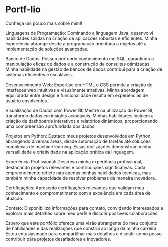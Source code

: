 # Portf-lio
Conheça um pouco mais sobre mim!!

Linguagens de Programação:
Dominando a linguagem Java, desenvolvi habilidades sólidas na criação de aplicações robustas e eficientes. Minha experiência abrange desde a programação orientada a objetos até a implementação de soluções avançadas.

Banco de Dados:
Possuo profundo conhecimento em SQL, garantindo a manipulação eficaz de dados e a construção de consultas otimizadas. Minha habilidade na gestão de bancos de dados contribui para a criação de sistemas eficientes e escaláveis.

Desenvolvimento Web:
Expertise em HTML e CSS permite a criação de interfaces web intuitivas e visualmente atrativas. Minha abordagem equilibrada entre design e funcionalidade resulta em experiências de usuário envolventes.

Visualização de Dados com Power BI:
Mestre na utilização do Power BI, transformo dados em insights acionáveis. Minhas habilidades incluem a criação de dashboards interativos e relatórios dinâmicos, proporcionando uma compreensão aprofundada dos dados.

Projetos em Python:
Destaco meus projetos desenvolvidos em Python, abrangendo diversas áreas, desde automação de tarefas até soluções complexas de machine learning. Essas realizações demonstram minha versatilidade e criatividade na aplicação prática da linguagem.

Experiência Profissional:
Descrevo minha experiência profissional, destacando projetos relevantes e contribuições significativas. Cada empreendimento reflete não apenas minhas habilidades técnicas, mas também minha capacidade de resolver problemas de maneira inovadora.

Certificações:
Apresento certificações relevantes que validam meu conhecimento e comprometimento com a excelência em cada área de atuação.

Contato:
Disponibilizo informações para contato, convidando interessados a explorar mais detalhes sobre meu perfil e discutir possíveis colaborações.

Espero que este portfólio ofereça uma visão abrangente do meu conjunto de habilidades e das realizações que construí ao longo da minha carreira. Estou entusiasmado para compartilhar mais detalhes e discutir como posso contribuir para projetos desafiadores e inovadores.
